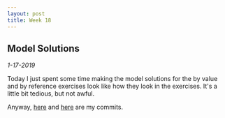 ```yaml
---
layout: post
title: Week 18
---
```


## Model Solutions

*1-17-2019*

Today I just spent some time making the model solutions for the by value and by
reference exercises look like how they look in the exercises. It's a little bit
tedious, but not awful.

Anyway,
[here](https://github.com/OpenDSA/OpenDSA/commit/6ec1f9d4a3ffa01ba0a5d16900ab54f75f20a0b6)
and
[here](https://github.com/OpenDSA/OpenDSA/commit/4af4e6e9fca83f01a31f657613cd40623cd1b52b)
are my commits.
